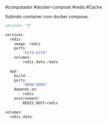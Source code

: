 #computador #docker-compose #redis #Cache 




Subindo container com docker compose, 


```d
version: "3"  
  
services:  
  redis:  
    image: redis  
    ports:  
      - "6379:6379"  
    volumes:  
      - redis_data:/data  
  
  app:  
    build: .  
    ports:  
      - "8000:8000"  
    depends_on:  
      - redis  
    environment:  
      - REDIS_HOST=redis  
  
volumes:  
  redis_data:
```